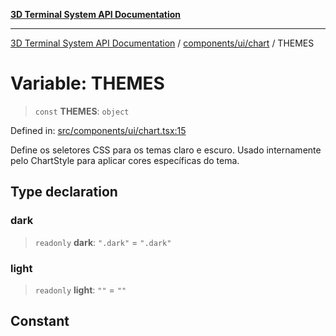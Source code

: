[**3D Terminal System API Documentation**](../../../../README.md)

***

[3D Terminal System API Documentation](../../../../README.md) / [components/ui/chart](../README.md) / THEMES

# Variable: THEMES

> `const` **THEMES**: `object`

Defined in: [src/components/ui/chart.tsx:15](https://github.com/Dicommunitas/ThreeJS_Terminal_3D/blob/7212b5be68c3f7954d775adb9932e64d901692b4/src/components/ui/chart.tsx#L15)

Define os seletores CSS para os temas claro e escuro.
Usado internamente pelo ChartStyle para aplicar cores específicas do tema.

## Type declaration

### dark

> `readonly` **dark**: `".dark"` = `".dark"`

### light

> `readonly` **light**: `""` = `""`

## Constant
